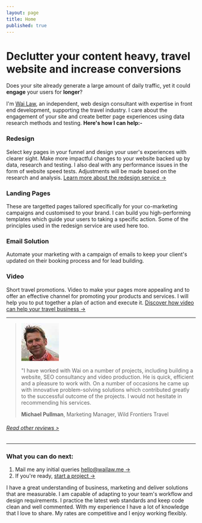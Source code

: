 ```yaml
---
layout: page
title: Home
published: true
---
```


# Declutter your content heavy, travel website and increase conversions

Does your site already generate a large amount of daily traffic, yet it could **engage** your users for **longer**?

I'm [Wai Law](/about/), an independent, web design consultant with expertise in front end development, supporting the travel industry. I care about the engagement of your site and create better page experiences using data research methods and testing. **Here's how I can help:-**

### Redesign
Select key pages in your funnel and design your user's experiences with clearer sight. Make more impactful changes to your website backed up by data, research and testing. I also deal with any performance issues in the form of website speed tests. Adjustments will be made based on the research and analysis. [Learn more about the redesign service &rarr;](/web-redesign/)

### Landing Pages
These are targetted pages tailored specifically for your co-marketing campaigns and customised to your brand. I can build you high-performing templates which guide your users to taking a specific action. Some of the principles used in the redesign service are used here too.

### Email Solution
Automate your marketing with a campaign of emails to keep your client's updated on their booking process and for lead building.

### Video
Short travel promotions. Video to make your pages more appealing and to offer an effective channel for promoting your products and services. I will help you to put together a plan of action and execute it. [Discover how video can help your travel business &rarr;](/video/)

---

> ![Michael Pullman](/images/testimonial-pics/mike-100x100.jpg "Michael Pullman")
>
> "I have worked with Wai on a number of projects, including building a website, SEO consultancy and video production. He is quick, efficient and a pleasure to work with. On a number of 
> occasions he came up with innovative problem-solving solutions which contributed greatly to the successful outcome of the projects. I would not hesitate in recommending his services. 
>
> __Michael Pullman__, Marketing Manager, Wild Frontiers Travel

###### [Read other reviews >](/reviews/)

---

### What you can do next:

1. Mail me any initial queries [hello@wailaw.me &rarr;](mailto:hello@wailaw.me) 
2. If you're ready, [start a project &rarr;](/enquiry/)

I have a great understanding of business, marketing and deliver solutions that are measurable. I am capable of adapting to your team's workflow and design requirements. I practice the latest web standards and keep code clean and well commented. With my experience I have a lot of knowledge that I love to share. My rates are competitive and I enjoy working flexibly.